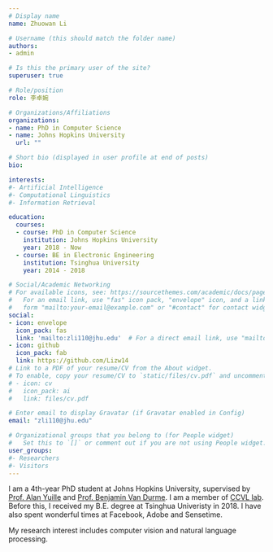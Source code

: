```yaml
---
# Display name
name: Zhuowan Li

# Username (this should match the folder name)
authors:
- admin

# Is this the primary user of the site?
superuser: true

# Role/position
role: 李卓婉

# Organizations/Affiliations
organizations:
- name: PhD in Computer Science
- name: Johns Hopkins University
  url: ""

# Short bio (displayed in user profile at end of posts)
bio: 

interests:
#- Artificial Intelligence
#- Computational Linguistics
#- Information Retrieval

education:
  courses:
  - course: PhD in Computer Science
    institution: Johns Hopkins University
    year: 2018 - Now
  - course: BE in Electronic Engineering
    institution: Tsinghua University
    year: 2014 - 2018

# Social/Academic Networking
# For available icons, see: https://sourcethemes.com/academic/docs/page-builder/#icons
#   For an email link, use "fas" icon pack, "envelope" icon, and a link in the
#   form "mailto:your-email@example.com" or "#contact" for contact widget.
social:
- icon: envelope
  icon_pack: fas
  link: 'mailto:zli110@jhu.edu'  # For a direct email link, use "mailto:test@example.org".
- icon: github
  icon_pack: fab
  link: https://github.com/Lizw14
# Link to a PDF of your resume/CV from the About widget.
# To enable, copy your resume/CV to `static/files/cv.pdf` and uncomment the lines below.
# - icon: cv
#   icon_pack: ai
#   link: files/cv.pdf

# Enter email to display Gravatar (if Gravatar enabled in Config)
email: "zli110@jhu.edu"

# Organizational groups that you belong to (for People widget)
#   Set this to `[]` or comment out if you are not using People widget.
user_groups:
#- Researchers
#- Visitors
---
```


I am a 4th-year PhD student at Johns Hopkins University, supervised by [Prof. Alan Yuille](https://cs.jhu.edu/~ayuille/) and [Prof. Benjamin Van Durme](https://www.cs.jhu.edu/~vandurme/index.html). I am a member of [CCVL lab](https://ccvl.jhu.edu/team/). Before this, I received my B.E. degree at Tsinghua Univeristy in 2018. I have also spent wonderful times at Facebook, Adobe and Sensetime.

My research interest includes computer vision and natural language processing. 

